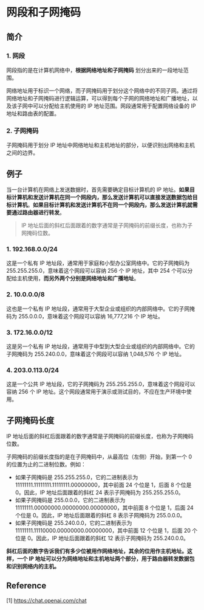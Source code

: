 # 网段和子网掩码

## 简介

### 1. 网段

网段指的是在计算机网络中，**根据网络地址和子网掩码** 划分出来的一段地址范围。

网络地址用于标识一个网络，而子网掩码用于划分这个网络中的不同子网。通过将网络地址和子网掩码进行逻辑运算，可以得到每个子网的网络地址和广播地址，以及该子网中可以分配给主机使用的 IP 地址范围。网段通常用于配置网络设备的 IP 地址和路由表的配置。

### 2. 子网掩码

子网掩码用于划分 IP 地址中网络地址和主机地址的部分，以便识别出网络和主机之间的边界。

## 例子

当一台计算机在网络上发送数据时，首先需要确定目标计算机的 IP 地址。**如果目标计算机和发送计算机在同一个网段内，那么发送计算机可以直接发送数据包给目标计算机**。**如果目标计算机和发送计算机不在同一个网段内，那么发送计算机就需要通过路由器进行转发**。

> IP 地址后面的斜杠后面跟着的数字通常是子网掩码的前缀长度，也称为子网掩码位数。

### 1. 192.168.0.0/24

这是一个私有 IP 地址段，通常用于家庭和小型办公室网络中。它的子网掩码为 255.255.255.0，意味着这个网段可以容纳 256 个 IP 地址，其中 254 个可以分配给主机使用，**而另外两个分别是网络地址和广播地址**。

### 2. 10.0.0.0/8

这也是一个私有 IP 地址段，通常用于大型企业或组织的内部网络中。它的子网掩码为 255.0.0.0，意味着这个网段可以容纳 16,777,216 个 IP 地址。

### 3. 172.16.0.0/12

这是另一个私有 IP 地址段，通常用于中型到大型企业或组织的内部网络中。它的子网掩码为 255.240.0.0，意味着这个网段可以容纳 1,048,576 个 IP 地址。

### 4. 203.0.113.0/24

这是一个公共 IP 地址段，它的子网掩码为 255.255.255.0，意味着这个网段可以容纳 256 个 IP 地址。这个网段通常用于演示或测试目的，不应在生产环境中使用。

## 子网掩码长度

IP 地址后面的斜杠后面跟着的数字通常是子网掩码的前缀长度，也称为子网掩码位数。

子网掩码的前缀长度指的是在子网掩码中，从最高位（左侧）开始，到第一个 0 的位置为止的二进制位数。例如：

* 如果子网掩码是 255.255.255.0，它的二进制表示为 11111111.11111111.11111111.00000000，其中前面 24 个位是 1，后面 8 个位是 0。因此，IP 地址后面跟着的斜杠 24 表示子网掩码为 255.255.255.0。
* 如果子网掩码是 255.0.0.0，它的二进制表示为 11111111.00000000.00000000.00000000，其中前面 8 个位是 1，后面 24 个位是 0。因此，IP 地址后面跟着的斜杠 8 表示子网掩码为 255.0.0.0。
* 如果子网掩码是 255.240.0.0，它的二进制表示为 11111111.11110000.00000000.00000000，其中前面 12 个位是 1，后面 20 个位是 0。因此，IP 地址后面跟着的斜杠 12 表示子网掩码为 255.240.0.0。

**斜杠后面的数字告诉我们有多少位被用作网络地址，其余的位用作主机地址。这样，一个 IP 地址可以分为网络地址和主机地址两个部分，用于路由器转发数据包和识别网络内的主机。**

## Reference

[1] <https://chat.openai.com/chat>
